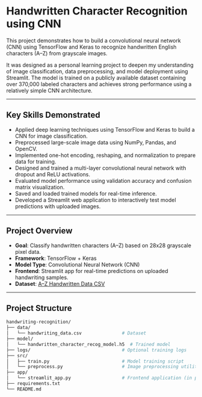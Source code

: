 # Handwritten Character Recognition using CNN

This project demonstrates how to build a convolutional neural network (CNN) using TensorFlow and Keras to recognize handwritten English characters (A–Z) from grayscale images.

It was designed as a personal learning project to deepen my understanding of image classification, data preprocessing, and model deployment using Streamlit. The model is trained on a publicly available dataset containing over 370,000 labeled characters and achieves strong performance using a relatively simple CNN architecture.

---

## Key Skills Demonstrated

- Applied deep learning techniques using TensorFlow and Keras to build a CNN for image classification.
- Preprocessed large-scale image data using NumPy, Pandas, and OpenCV.
- Implemented one-hot encoding, reshaping, and normalization to prepare data for training.
- Designed and trained a multi-layer convolutional neural network with dropout and ReLU activations.
- Evaluated model performance using validation accuracy and confusion matrix visualization.
- Saved and loaded trained models for real-time inference.
- Developed a Streamlit web application to interactively test model predictions with uploaded images.

---

## Project Overview

- **Goal**: Classify handwritten characters (A–Z) based on 28x28 grayscale pixel data.
- **Framework**: TensorFlow + Keras
- **Model Type**: Convolutional Neural Network (CNN)
- **Frontend**: Streamlit app for real-time predictions on uploaded handwriting samples.
- **Dataset**: [A–Z Handwritten Data CSV](https://www.kaggle.com/datasets/sachinpatel21/az-handwritten-alphabets-in-csv-format)

---

## Project Structure

```bash
handwriting-recognition/
├── data/
│   └── handwriting_data.csv               # Dataset
├── model/
│   └── handwritten_character_recog_model.h5  # Trained model
├── logs/                                  # Optional training logs
├── src/
│   ├── train.py                           # Model training script
│   └── preprocess.py                      # Image preprocessing utilities
├── app/
│   └── streamlit_app.py                   # Frontend application (in progress)
├── requirements.txt
└── README.md

